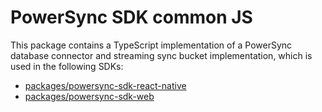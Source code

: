 # PowerSync SDK common JS

This package contains a TypeScript implementation of a PowerSync database connector and streaming sync bucket implementation, which is used in the following SDKs:

- [packages/powersync-sdk-react-native](./packages/powersync-sdk-react-native/README.md)
- [packages/powersync-sdk-web](./packages/powersync-sdk-web/README.md)
